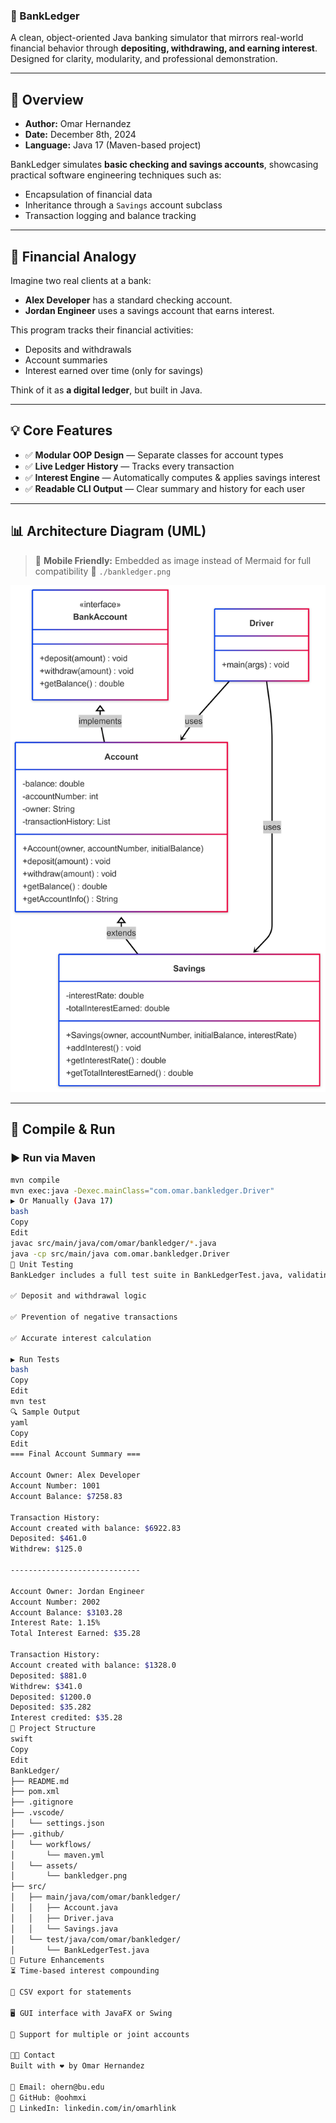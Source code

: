 ### 🏦 BankLedger

A clean, object-oriented Java banking simulator that mirrors real-world financial behavior through **depositing, withdrawing, and earning interest**. Designed for clarity, modularity, and professional demonstration.

---

## 📌 Overview

- **Author:** Omar Hernandez
- **Date:** December 8th, 2024
- **Language:** Java 17 (Maven-based project)

BankLedger simulates **basic checking and savings accounts**, showcasing practical software engineering techniques such as:

- Encapsulation of financial data
- Inheritance through a `Savings` account subclass
- Transaction logging and balance tracking

---

## 💸 Financial Analogy

Imagine two real clients at a bank:

- **Alex Developer** has a standard checking account.
- **Jordan Engineer** uses a savings account that earns interest.

This program tracks their financial activities:

- Deposits and withdrawals
- Account summaries
- Interest earned over time (only for savings)

Think of it as **a digital ledger**, but built in Java.

---

## 💡 Core Features

- ✅ **Modular OOP Design** — Separate classes for account types
- ✅ **Live Ledger History** — Tracks every transaction
- ✅ **Interest Engine** — Automatically computes & applies savings interest
- ✅ **Readable CLI Output** — Clear summary and history for each user

---

## 📊 Architecture Diagram (UML)

> 📱 **Mobile Friendly:** Embedded as image instead of Mermaid for full compatibility
> 📂 `./bankledger.png`

![BankLedger UML Diagram](./bankledger.png)

---

## 🧪 Compile & Run

### ▶️ Run via Maven

```bash
mvn compile
mvn exec:java -Dexec.mainClass="com.omar.bankledger.Driver"
▶️ Or Manually (Java 17)
bash
Copy
Edit
javac src/main/java/com/omar/bankledger/*.java
java -cp src/main/java com.omar.bankledger.Driver
🧪 Unit Testing
BankLedger includes a full test suite in BankLedgerTest.java, validating:

✅ Deposit and withdrawal logic

✅ Prevention of negative transactions

✅ Accurate interest calculation

▶️ Run Tests
bash
Copy
Edit
mvn test
🔍 Sample Output
yaml
Copy
Edit
=== Final Account Summary ===

Account Owner: Alex Developer
Account Number: 1001
Account Balance: $7258.83

Transaction History:
Account created with balance: $6922.83
Deposited: $461.0
Withdrew: $125.0

-----------------------------

Account Owner: Jordan Engineer
Account Number: 2002
Account Balance: $3103.28
Interest Rate: 1.15%
Total Interest Earned: $35.28

Transaction History:
Account created with balance: $1328.0
Deposited: $881.0
Withdrew: $341.0
Deposited: $1200.0
Deposited: $35.282
Interest credited: $35.28
📁 Project Structure
swift
Copy
Edit
BankLedger/
├── README.md
├── pom.xml
├── .gitignore
├── .vscode/
│   └── settings.json
├── .github/
│   └── workflows/
│       └── maven.yml
│   └── assets/
│       └── bankledger.png
├── src/
│   ├── main/java/com/omar/bankledger/
│   │   ├── Account.java
│   │   ├── Driver.java
│   │   └── Savings.java
│   └── test/java/com/omar/bankledger/
│       └── BankLedgerTest.java
🚀 Future Enhancements
⏳ Time-based interest compounding

🧾 CSV export for statements

🖥️ GUI interface with JavaFX or Swing

🏦 Support for multiple or joint accounts

👨‍💻 Contact
Built with ❤️ by Omar Hernandez

📧 Email: ohern@bu.edu
🐙 GitHub: @oohmxi
🔗 LinkedIn: linkedin.com/in/omarhlink
```
